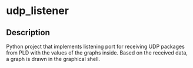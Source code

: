 # udp_listener

## Description
Python project that implements listening port for receiving UDP packages from PLD with the values of the graphs inside. Based on the received data, a graph is drawn in the graphical shell.
